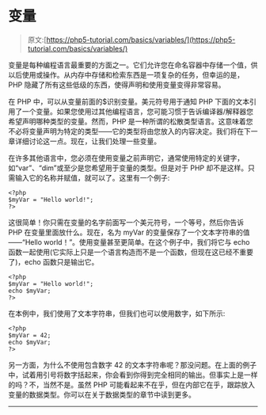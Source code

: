 # 变量

> 原文:[https://php5-tutorial.com/basics/variables/](https://php5-tutorial.com/basics/variables/)

变量是每种编程语言最重要的方面之一。它们允许您在命名容器中存储一个值，供以后使用或操作。从内存中存储和检索东西是一项复杂的任务，但幸运的是，PHP 隐藏了所有这些低级的东西，使得声明和使用变量变得非常容易。

在 PHP 中，可以从变量前面的$识别变量。美元符号用于通知 PHP 下面的文本引用了一个变量。如果您使用过其他编程语言，您可能习惯于告诉编译器/解释器您希望声明哪种类型的变量。然而，PHP 是一种所谓的松散类型语言。这意味着您不必将变量声明为特定的类型——它的类型将由您放入的内容决定。我们将在下一章详细讨论这一点。现在，让我们处理一些变量。

在许多其他语言中，您必须在使用变量之前声明它，通常使用特定的关键字，如“var”、“dim”或至少是您希望用于变量的类型。但是对于 PHP 却不是这样。只需输入它的名称并赋值，就可以了。这里有一个例子:

```
<?php
$myVar = "Hello world!";
?>
```

这很简单！你只需在变量的名字前面写一个美元符号，一个等号，然后你告诉 PHP 在变量里面放什么。现在，名为 myVar 的变量保存了一个文本字符串的值——“Hello world！”。使用变量甚至更简单。在这个例子中，我们将它与 echo 函数一起使用(它实际上只是一个语言构造而不是一个函数，但现在这已经不重要了)，echo 函数只是输出它。

```
<?php
$myVar = "Hello world!";
echo $myVar;
?>
```

<input type="hidden" name="IL_IN_ARTICLE">

在本例中，我们使用了文本字符串，但我们也可以使用数字，如下所示:

```
<?php
$myVar = 42;
echo $myVar;
?>
```

另一方面，为什么不使用包含数字 42 的文本字符串呢？那没问题。在上面的例子中，试着用引号将数字括起来，你会看到你得到完全相同的输出。但事实上是一样的吗？不，当然不是。虽然 PHP 可能看起来不在乎，但在内部它在乎，跟踪放入变量的数据类型。你可以在关于数据类型的章节中读到更多。

* * *